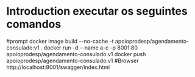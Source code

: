 # Introduction executar os seguintes comandos
#prompt
docker image build --no-cache -t apoioprodesp/agendamento-consulado:v1 . 
docker run -d --name a-c -p 8001:80 apoioprodesp/agendamento-consulado:v1
docker push apoioprodesp/agendamento-consulado:v1
#Browser
http://localhost:8001/swagger/index.html